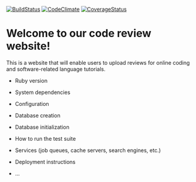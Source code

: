 [![BuildStatus](https://travis-ci.org/JoshuaFields/code-review-site.svg?branch=master)](https://travis-ci.org/JoshuaFields/code-review-site) [![CodeClimate](https://codeclimate.com/github/JoshuaFields/code-review-site.png)](https://codeclimate.com/github/JoshuaFields/code-review-site)
[![CoverageStatus](https://coveralls.io/repos/JoshuaFields/code-review-site/badge.png?branch=master)](https://coveralls.io/r/JoshuaFields/code-review-site)

# Welcome to our code review website!

This is a website that will enable users to upload reviews for online coding and software-related language tutorials.

* Ruby version

* System dependencies

* Configuration

* Database creation

* Database initialization

* How to run the test suite

* Services (job queues, cache servers, search engines, etc.)

* Deployment instructions

* ...
